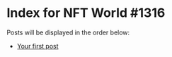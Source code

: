 # Index for NFT World #1316
Posts will be displayed in the order below:

- [Your first post](./001-first.md)

